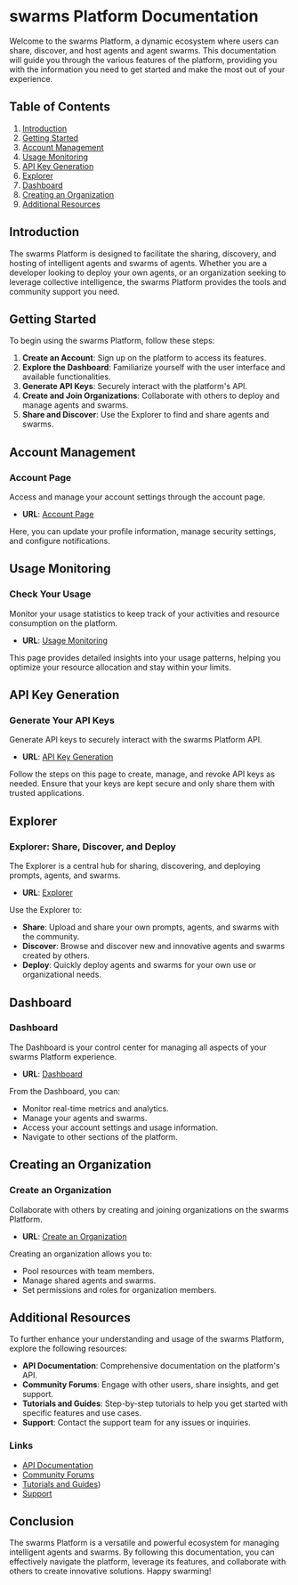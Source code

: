 # swarms Platform Documentation

Welcome to the swarms Platform, a dynamic ecosystem where users can share, discover, and host agents and agent swarms. This documentation will guide you through the various features of the platform, providing you with the information you need to get started and make the most out of your experience.

## Table of Contents

1. [Introduction](#introduction)
2. [Getting Started](#getting-started)
3. [Account Management](#account-management)
4. [Usage Monitoring](#usage-monitoring)
5. [API Key Generation](#api-key-generation)
6. [Explorer](#explorer)
7. [Dashboard](#dashboard)
8. [Creating an Organization](#creating-an-organization)
9. [Additional Resources](#additional-resources)

## Introduction

The swarms Platform is designed to facilitate the sharing, discovery, and hosting of intelligent agents and swarms of agents. Whether you are a developer looking to deploy your own agents, or an organization seeking to leverage collective intelligence, the swarms Platform provides the tools and community support you need.

## Getting Started

To begin using the swarms Platform, follow these steps:

1. **Create an Account**: Sign up on the platform to access its features.
2. **Explore the Dashboard**: Familiarize yourself with the user interface and available functionalities.
3. **Generate API Keys**: Securely interact with the platform's API.
4. **Create and Join Organizations**: Collaborate with others to deploy and manage agents and swarms.
5. **Share and Discover**: Use the Explorer to find and share agents and swarms.

## Account Management

### Account Page

Access and manage your account settings through the account page.

- **URL**: [Account Page](https://swarms.world/platform/account)

Here, you can update your profile information, manage security settings, and configure notifications.

## Usage Monitoring

### Check Your Usage

Monitor your usage statistics to keep track of your activities and resource consumption on the platform.

- **URL**: [Usage Monitoring](https://swarms.world/platform/usage)

This page provides detailed insights into your usage patterns, helping you optimize your resource allocation and stay within your limits.

## API Key Generation

### Generate Your API Keys

Generate API keys to securely interact with the swarms Platform API.

- **URL**: [API Key Generation](https://swarms.world/platform/api-keys)

Follow the steps on this page to create, manage, and revoke API keys as needed. Ensure that your keys are kept secure and only share them with trusted applications.

## Explorer

### Explorer: Share, Discover, and Deploy

The Explorer is a central hub for sharing, discovering, and deploying prompts, agents, and swarms.

- **URL**: [Explorer](https://swarms.world/)

Use the Explorer to:

- **Share**: Upload and share your own prompts, agents, and swarms with the community.
- **Discover**: Browse and discover new and innovative agents and swarms created by others.
- **Deploy**: Quickly deploy agents and swarms for your own use or organizational needs.

## Dashboard

### Dashboard

The Dashboard is your control center for managing all aspects of your swarms Platform experience.

- **URL**: [Dashboard](https://swarms.world/platform/dashboard)

From the Dashboard, you can:

- Monitor real-time metrics and analytics.
- Manage your agents and swarms.
- Access your account settings and usage information.
- Navigate to other sections of the platform.

## Creating an Organization

### Create an Organization

Collaborate with others by creating and joining organizations on the swarms Platform.

- **URL**: [Create an Organization](https://swarms.world/platform/organization)

Creating an organization allows you to:

- Pool resources with team members.
- Manage shared agents and swarms.
- Set permissions and roles for organization members.

## Additional Resources

To further enhance your understanding and usage of the swarms Platform, explore the following resources:

- **API Documentation**: Comprehensive documentation on the platform's API.
- **Community Forums**: Engage with other users, share insights, and get support.
- **Tutorials and Guides**: Step-by-step tutorials to help you get started with specific features and use cases.
- **Support**: Contact the support team for any issues or inquiries.

### Links

- [API Documentation](https://docs.swarms.world)
- [Community Forums](https://discord.gg/swarms)
- [Tutorials and Guides](https://docs.swarms.world))
- [Support](https://discord.gg/swarms)

## Conclusion

The swarms Platform is a versatile and powerful ecosystem for managing intelligent agents and swarms. By following this documentation, you can effectively navigate the platform, leverage its features, and collaborate with others to create innovative solutions. Happy swarming!
